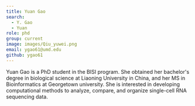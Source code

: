 ```yaml
---
title: Yuan Gao
search:
  - Y. Gao
  - Yuan
role: phd
group: current
image: images/Qiu_yuwei.png
email: ygao61@umd.edu
github: ygao61
---
```


Yuan Gao is a PhD student in the BISI program. She obtained her bachelor's degree in biological science at Liaoning University in China, 
and her MS in Bioinformatics at Georgetown university. She is interested in developing computational methods to analyze, compare, 
and organize single-cell RNA sequencing data. 
